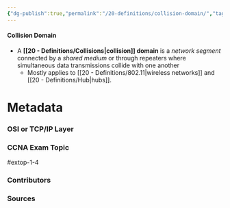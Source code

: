 ```yaml
---
{"dg-publish":true,"permalink":"/20-definitions/collision-domain/","tags":["defs_ccna"]}
---
```


#### Collision Domain
- A **[[20 - Definitions/Collisions\|collision]] domain** is a *network segment* connected by a *shared medium* or through repeaters where simultaneous data transmissions collide with one another
	- Mostly applies to [[20 - Definitions/802.11\|wireless networks]] and [[20 - Definitions/Hub\|hubs]].

# Metadata
### OSI or TCP/IP Layer

### CCNA Exam Topic
#extop-1-4
### Contributors

### Sources

